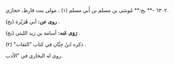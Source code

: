 ٦٣٠٢ -** بخ:** مُوسَى بن مسلم بن أَبي مسلم (١) ، مولى بنت قارظ، حجازي.

**روى عن:** أبي هُرَيْرة (بخ) .

**رَوَى عَنه:** أسامة بن زيد الليثي (بخ) .

ذكره ابنُ حِبَّان في كتاب "الثقات" (٢) .

روى له البخاري في "الأدب.